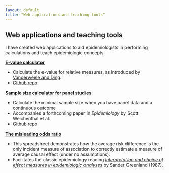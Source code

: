 ```yaml
---
layout: default
title: “Web applications and teaching tools”
---
```


## Web applications and teaching tools

I have created web applications to aid epidemiologists in performing calculations and teach epidemiologic concepts.

**[E-value calculator](https://corinne-riddell.shinyapps.io/e-value-calculator/)**
  * Calculate the e-value for relative measures, as introduced by [Vanderweele and Ding](https://www.ncbi.nlm.nih.gov/pubmed/?term=vanderweele+ding+e-value).
  * [Github repo](https://github.com/corinne-riddell/EValue)

**[Sample size calculator for panel studies](https://corinne-riddell.shinyapps.io/mcgilleboh-samplesizecalculator/)**
  * Calculate the minimal sample size when you have panel data and a continuous outcome
  * Accompanies a forthcoming paper in *Epidemiology* by Scott Weichenthal et al.
  * [Github repo](https://github.com/corinne-riddell/SampleSizeCalculator)

**[The misleading odds ratio](https://drive.google.com/open?id=0B0LpZ0kOzhDTNE9JMXlKV3BGaFhQZEw1VFdsb3ZrZThXZWg0)**
  * This spreadsheet demonstrates how the average risk difference is the only incident measure of association to correctly estimate a measure of average causal effect (under no assumptions).
  * Facilitates the classic epidemiology reading [*Interpretation and choice of effect measures in epidemiologic analyses*](http://www.epidemiology.ch/history/PDF%20bg/Greenland%20S%201987%20interpretation%20and%20choice%20of%20effect%20measures.pdf) by Sander Greenland (1987).
